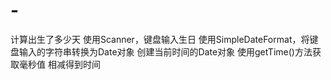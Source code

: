 # -
计算出生了多少天
使用Scanner，键盘输入生日
使用SimpleDateFormat，将键盘输入的字符串转换为Date对象
创建当前时间的Date对象
使用getTime()方法获取毫秒值
相减得到时间
